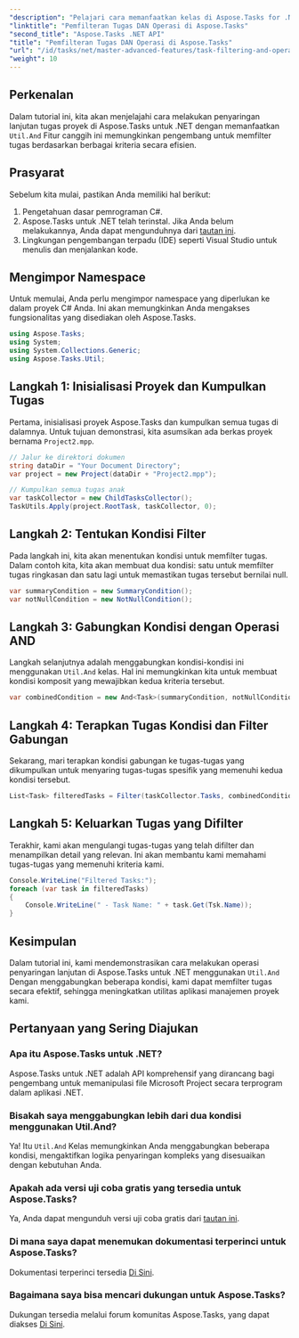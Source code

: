 ```yaml
---
"description": "Pelajari cara memanfaatkan kelas di Aspose.Tasks for .NET untuk memfilter tugas proyek berdasarkan berbagai kondisi. Dengan menggabungkan kriteria seperti tugas ringkasan dan atribut non-null."
"linktitle": "Pemfilteran Tugas DAN Operasi di Aspose.Tasks"
"second_title": "Aspose.Tasks .NET API"
"title": "Pemfilteran Tugas DAN Operasi di Aspose.Tasks"
"url": "/id/tasks/net/master-advanced-features/task-filtering-and-operation/"
"weight": 10
---
```


## Perkenalan

Dalam tutorial ini, kita akan menjelajahi cara melakukan penyaringan lanjutan tugas proyek di Aspose.Tasks untuk .NET dengan memanfaatkan `Util.And` Fitur canggih ini memungkinkan pengembang untuk memfilter tugas berdasarkan berbagai kriteria secara efisien.

## Prasyarat

Sebelum kita mulai, pastikan Anda memiliki hal berikut:

1. Pengetahuan dasar pemrograman C#.
2. Aspose.Tasks untuk .NET telah terinstal. Jika Anda belum melakukannya, Anda dapat mengunduhnya dari [tautan ini](https://releases.aspose.com/tasks/net/).
3. Lingkungan pengembangan terpadu (IDE) seperti Visual Studio untuk menulis dan menjalankan kode.

## Mengimpor Namespace

Untuk memulai, Anda perlu mengimpor namespace yang diperlukan ke dalam proyek C# Anda. Ini akan memungkinkan Anda mengakses fungsionalitas yang disediakan oleh Aspose.Tasks.

```csharp
using Aspose.Tasks;
using System;
using System.Collections.Generic;
using Aspose.Tasks.Util;

```

## Langkah 1: Inisialisasi Proyek dan Kumpulkan Tugas

Pertama, inisialisasi proyek Aspose.Tasks dan kumpulkan semua tugas di dalamnya. Untuk tujuan demonstrasi, kita asumsikan ada berkas proyek bernama `Project2.mpp`.

```csharp
// Jalur ke direktori dokumen
string dataDir = "Your Document Directory";
var project = new Project(dataDir + "Project2.mpp");

// Kumpulkan semua tugas anak
var taskCollector = new ChildTasksCollector();
TaskUtils.Apply(project.RootTask, taskCollector, 0);
```

## Langkah 2: Tentukan Kondisi Filter

Pada langkah ini, kita akan menentukan kondisi untuk memfilter tugas. Dalam contoh kita, kita akan membuat dua kondisi: satu untuk memfilter tugas ringkasan dan satu lagi untuk memastikan tugas tersebut bernilai null.

```csharp
var summaryCondition = new SummaryCondition();
var notNullCondition = new NotNullCondition();
```

## Langkah 3: Gabungkan Kondisi dengan Operasi AND

Langkah selanjutnya adalah menggabungkan kondisi-kondisi ini menggunakan `Util.And` kelas. Hal ini memungkinkan kita untuk membuat kondisi komposit yang mewajibkan kedua kriteria tersebut.

```csharp
var combinedCondition = new And<Task>(summaryCondition, notNullCondition);
```

## Langkah 4: Terapkan Tugas Kondisi dan Filter Gabungan

Sekarang, mari terapkan kondisi gabungan ke tugas-tugas yang dikumpulkan untuk menyaring tugas-tugas spesifik yang memenuhi kedua kondisi tersebut.

```csharp
List<Task> filteredTasks = Filter(taskCollector.Tasks, combinedCondition);
```

## Langkah 5: Keluarkan Tugas yang Difilter

Terakhir, kami akan mengulangi tugas-tugas yang telah difilter dan menampilkan detail yang relevan. Ini akan membantu kami memahami tugas-tugas yang memenuhi kriteria kami.

```csharp
Console.WriteLine("Filtered Tasks:");
foreach (var task in filteredTasks)
{
    Console.WriteLine(" - Task Name: " + task.Get(Tsk.Name));
}
```

## Kesimpulan

Dalam tutorial ini, kami mendemonstrasikan cara melakukan operasi penyaringan lanjutan di Aspose.Tasks untuk .NET menggunakan `Util.And` Dengan menggabungkan beberapa kondisi, kami dapat memfilter tugas secara efektif, sehingga meningkatkan utilitas aplikasi manajemen proyek kami.

## Pertanyaan yang Sering Diajukan

### Apa itu Aspose.Tasks untuk .NET?

Aspose.Tasks untuk .NET adalah API komprehensif yang dirancang bagi pengembang untuk memanipulasi file Microsoft Project secara terprogram dalam aplikasi .NET.

### Bisakah saya menggabungkan lebih dari dua kondisi menggunakan Util.And?

Ya! Itu `Util.And` Kelas memungkinkan Anda menggabungkan beberapa kondisi, mengaktifkan logika penyaringan kompleks yang disesuaikan dengan kebutuhan Anda.

### Apakah ada versi uji coba gratis yang tersedia untuk Aspose.Tasks?

Ya, Anda dapat mengunduh versi uji coba gratis dari [tautan ini](https://releases.aspose.com/).

### Di mana saya dapat menemukan dokumentasi terperinci untuk Aspose.Tasks?

Dokumentasi terperinci tersedia [Di Sini](https://reference.aspose.com/tasks/net/).

### Bagaimana saya bisa mencari dukungan untuk Aspose.Tasks?

Dukungan tersedia melalui forum komunitas Aspose.Tasks, yang dapat diakses [Di Sini](https://forum.aspose.com/c/tasks/15).